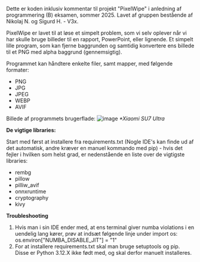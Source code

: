 Dette er koden inklusiv kommentar til projekt "PixelWipe" i anledning af programmering (B) eksamen, sommer 2025. 
Lavet af gruppen bestående af Nikolaj N. og Sigurd H. - V3x.

PixelWipe er lavet til at løse et simpelt problem, som vi selv oplever når vi har skulle bruge billeder til en rapport, PowerPoint, eller lignende. Et simpelt lille program, som kan fjerne baggrunden og samtidig konvertere ens billede til et PNG med alpha baggrund (gennemsigtig). 

Programmet kan håndtere enkelte filer, samt mapper, med følgende formater: 
- PNG
- JPG
- JPEG
- WEBP
- AVIF

Billede af programmets brugerflade:
![image](https://github.com/user-attachments/assets/5b2a85c0-a696-4485-98e5-7fd75c08dd13)
_*Xiaomi SU7 Ultra_


**De vigtige libraries:**

Start med først at installere fra requirements.txt (Nogle IDE's kan finde ud af det automatisk, andre kræver en manuel kommando med pip) - hvis det fejler i hvilken som helst grad, er nedenstående en liste over de vigtigste libraries:
- rembg
- pillow
- pilliw_avif
- onnxruntime
- cryptography
- kivy

**Troubleshooting**

1. Hvis man i sin IDE ender med, at ens terminal giver numba violations i en uendelig lang kører, prøv at indsæt følgende linje under import os:
os.environ["NUMBA_DISABLE_JIT"] = "1"
2. For at installere requirements.txt skal man bruge setuptools og pip. Disse er Python 3.12.X ikke født med, og skal derfor manuelt installeres. 
